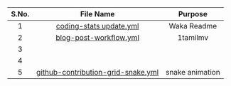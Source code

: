 | S.No. |                                                                        File Name                                                                        |     Purpose     |
| :---: | :-----------------------------------------------------------------------------------------------------------------------------------------------------: | :-------------: |
|   1   |           [coding-stats update.yml](https://github.com/IshwaranRudhara/IshwaranRudhara/blob/main/.github/workflows/coding-stats%20update.yml)           |   Waka Readme   |
|   2   |                  [blog-post-workflow.yml](https://github.com/IshwaranRudhara/IshwaranRudhara/actions/workflows/blog-post-workflow.yml)                  |    1tamilmv     |
|   3   |                                                                          []()                                                                           |                 |
|   4   |                                                                          []()                                                                           |                 |
|   5   | [github-contribution-grid-snake.yml](https://github.com/IshwaranRudhara/IshwaranRudhara/blob/main/.github/workflows/github-contribution-grid-snake.yml) | snake animation |
